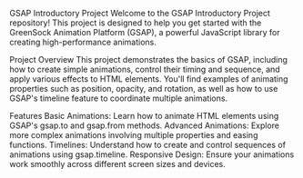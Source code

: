 GSAP Introductory Project
Welcome to the GSAP Introductory Project repository! This project is designed to help you get started with the GreenSock Animation Platform (GSAP), a powerful JavaScript library for creating high-performance animations.

Project Overview
This project demonstrates the basics of GSAP, including how to create simple animations, control their timing and sequence, and apply various effects to HTML elements. You'll find examples of animating properties such as position, opacity, and rotation, as well as how to use GSAP's timeline feature to coordinate multiple animations.

Features
Basic Animations: Learn how to animate HTML elements using GSAP's gsap.to and gsap.from methods.
Advanced Animations: Explore more complex animations involving multiple properties and easing functions.
Timelines: Understand how to create and control sequences of animations using gsap.timeline.
Responsive Design: Ensure your animations work smoothly across different screen sizes and devices.
